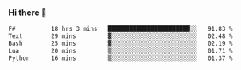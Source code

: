 ### Hi there 👋

<!--
**gustavkrist/gustavkrist** is a ✨ _special_ ✨ repository because its `README.md` (this file) appears on your GitHub profile.

Here are some ideas to get you started:

- 🔭 I’m currently working on ...
- 🌱 I’m currently learning ...
- 👯 I’m looking to collaborate on ...
- 🤔 I’m looking for help with ...
- 💬 Ask me about ...
- 📫 How to reach me: ...
- 😄 Pronouns: ...
- ⚡ Fun fact: ...
-->

<!--START_SECTION:waka-->

```txt
F#          18 hrs 3 mins   ███████████████████████░░   91.83 %
Text        29 mins         ▓░░░░░░░░░░░░░░░░░░░░░░░░   02.48 %
Bash        25 mins         ▓░░░░░░░░░░░░░░░░░░░░░░░░   02.19 %
Lua         20 mins         ▒░░░░░░░░░░░░░░░░░░░░░░░░   01.71 %
Python      16 mins         ▒░░░░░░░░░░░░░░░░░░░░░░░░   01.37 %
```

<!--END_SECTION:waka-->

